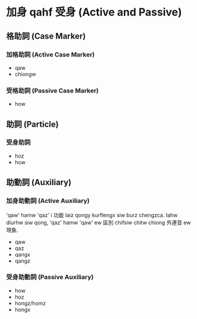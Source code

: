 # 加身 qahf 受身 (Active and Passive)

## 格助詞 (Case Marker)

### 加格助詞 (Active Case Marker)

* qaw
* chiongw

### 受格助詞 (Passive Case Marker)

* how

## 助詞 (Particle)

### 受身助詞

* hoz
* how

## 助動詞 (Auxiliary)

### 加身助動詞 (Active Auxiliary)

'qaw' hamw 'qaz' i 功能 laiz qongy kurflengx siw burz chengzca. Iahw diurhw siw qong, 'qaz' hamw 'qaw' ew 區別 chifsiw chitw chiong 外連音 ew 現象.

* qaw
* qaz
* qangx
* qangz

### 受身助動詞 (Passive Auxiliary)

* how
* hoz
* hongz/homz
* hongx
